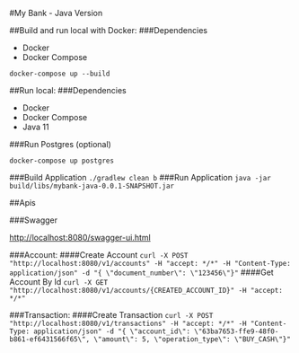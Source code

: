 #My Bank - Java Version

##Build and run local with Docker:
###Dependencies

- Docker
- Docker Compose

``
docker-compose up --build
``


##Run local:
###Dependencies

- Docker
- Docker Compose
- Java 11

###Run Postgres (optional)

``
docker-compose up postgres
``

###Build Application
``
./gradlew clean b
``
###Run Application
``
java -jar build/libs/mybank-java-0.0.1-SNAPSHOT.jar
``

##Apis

###Swagger

[http://localhost:8080/swagger-ui.html](http://localhost:8080/swagger-ui.html)

###Account:
####Create Account
``
curl -X POST "http://localhost:8080/v1/accounts" -H "accept: */*" -H "Content-Type: application/json" -d "{ \"document_number\": \"123456\"}"
``
####Get Account By Id
``
curl -X GET "http://localhost:8080/v1/accounts/{CREATED_ACCOUNT_ID}" -H "accept: */*"
``

###Transaction:
####Create Transaction
``
curl -X POST "http://localhost:8080/v1/transactions" -H "accept: */*" -H "Content-Type: application/json" -d "{ \"account_id\": \"63ba7653-ffe9-48f0-b861-ef6431566f65\", \"amount\": 5, \"operation_type\": \"BUY_CASH\"}"
``

